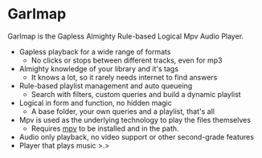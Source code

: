 Garlmap
======

Garlmap is the Gapless Almighty Rule-based Logical Mpv Audio Player.

- Gapless playback for a wide range of formats
  - No clicks or stops between different tracks, even for mp3
- Almighty knowledge of your library and it's tags
  - It knows a lot, so it rarely needs internet to find answers
- Rule-based playlist management and auto queueing
  - Search with filters, custom queries and build a dynamic playlist
- Logical in form and function, no hidden magic
  - A base folder, your own queries and a playlist, that's all
- Mpv is used as the underlying technology to play the files themselves
  - Requires [mpv](https://mpv.io) to be installed and in the path.
- Audio only playback, no video support or other second-grade features
- Player that plays music >.>
